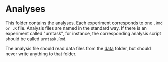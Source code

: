 
# Analyses

This folder contains the analyses. Each experiment corresponds to 
one  `.Rmd or .R` file. Analysis files are named in the
standard way. If there is an experiment called "urntask", for instance, the 
corresponding analysis script should be called `urntask.Rmd`.

The analysis file should read data files from the [data](./data) folder, but 
should never write anything to that folder. 
